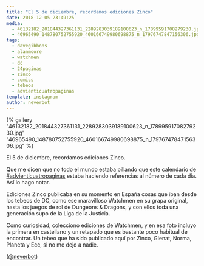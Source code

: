 ```yaml
---
title: "El 5 de diciembre, recordamos ediciones Zinco"
date: 2018-12-05 23:49:25
media: 
  - 46132182_201844327361131_2289283039189100623_n_17899591708279230.jpg
  - 46965490_148780752755920_460166749980698875_n_17976747847156306.jpg
tags: 
  - davegibbons
  - alanmoore
  - watchmen
  - dc
  - 24paginas
  - zinco
  - comics
  - tebeos
  - advienticuatropaginas
template: instagram
author: neverbot
---
```


{% gallery "46132182_201844327361131_2289283039189100623_n_17899591708279230.jpg" "46965490_148780752755920_460166749980698875_n_17976747847156306.jpg" %}

El 5 de diciembre, recordamos ediciones Zinco.

Que me dicen que no todo el mundo estaba pillando que este calendario de [#advienticuatropaginas](/tags/advienticuatropaginas) estaba haciendo referencias al número de cada día. Así lo hago notar.

Ediciones Zinco publicaba en su momento en España cosas que iban desde los tebeos de DC, como ese maravilloso Watchmen en su grapa original, hasta los juegos de rol de Dungeons & Dragons, y con ellos toda una generación supo de la Liga de la Justicia.

Como curiosidad, colecciono ediciones de Watchmen, y en esa foto incluyo la primera en castellano y un retapado que es bastante poco habitual de encontrar. Un tebeo que ha sido publicado aquí por Zinco, Glenat, Norma, Planeta y Ecc, si no me dejo a nadie.

([@neverbot](https://instagram.com/neverbot))
